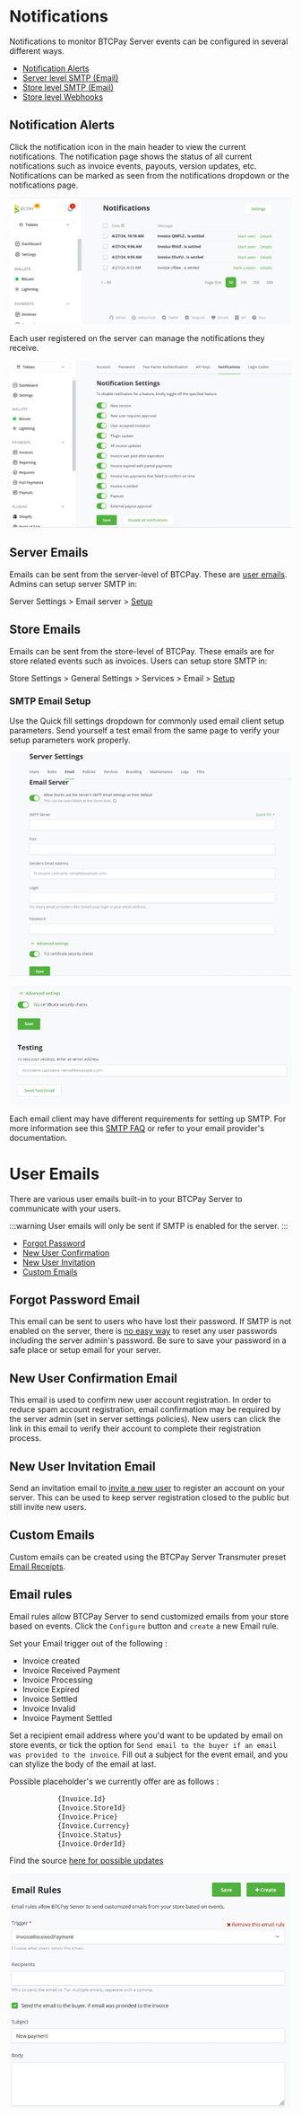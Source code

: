 # Notifications

Notifications to monitor BTCPay Server events can be configured in several different ways.

- [Notification Alerts](#notification-alerts)
- [Server level SMTP (Email)](#server-emails)
- [Store level SMTP (Email)](#store-emails)
- [Store level Webhooks](https://docs.btcpayserver.org/API/Greenfield/v1/#tag/Webhooks)

## Notification Alerts

Click the notification icon in the main header to view the current notifications. The notification page shows the status of all current notifications such as invoice events, payouts, version updates, etc. Notifications can be marked as seen from the notifications dropdown or the notifications page.

![BTCPay Notifications](./img/notifications/notification-page.png)

Each user registered on the server can manage the notifications they receive.

![BTCPay Manage Notifications](./img/notifications/notification-manage.png)

## Server Emails

Emails can be sent from the server-level of BTCPay. These are [user emails](#user-emails). Admins can setup server SMTP in:

Server Settings > Email server > [Setup](#smtp-email-setup)

## Store Emails

Emails can be sent from the store-level of BTCPay. These emails are for store related events such as invoices. Users can setup store SMTP in:

Store Settings > General Settings > Services > Email > [Setup](#smtp-email-setup)

### SMTP Email Setup

Use the Quick fill settings dropdown for commonly used email client setup parameters. Send yourself a test email from the same page to verify your setup parameters work properly.

![BTCPay Email SMTP](./img/smtp/smtp-setup.png)

![BTCPay Email SMTP](./img/smtp/validate-smtp-setup.png)

Each email client may have different requirements for setting up SMTP. For more information see this [SMTP FAQ](./FAQ/ServerSettings.md#how-to-configure-smtp-settings-in-btcpay) or refer to your email provider's documentation.

# User Emails

There are various user emails built-in to your BTCPay Server to communicate with your users.

:::warning
User emails will only be sent if SMTP is enabled for the server.
:::

- [Forgot Password](#forgot-password-email)
- [New User Confirmation](#new-user-confirmation-email)
- [New User Invitation](#new-user-invitation-email)
- [Custom Emails](#custom-emails)

## Forgot Password Email

This email can be sent to users who have lost their password. If SMTP is not enabled on the server, there is [no easy way](./FAQ/ServerSettings.md#forgot-btcpay-admin-password) to reset any user passwords including the server admin's password. Be sure to save your password in a safe place or setup email for your server.

## New User Confirmation Email

This email is used to confirm new user account registration. In order to reduce spam account registration, email confirmation may be required by the server admin (set in server settings policies). New users can click the link in this email to verify their account to complete their registration process.

## New User Invitation Email

Send an invitation email to [invite a new user](./FAQ/ServerSettings.md#how-to-add-a-new-user-by-invite) to register an account on your server. This can be used to keep server registration closed to the public but still invite new users.

## Custom Emails

Custom emails can be created using the BTCPay Server Transmuter preset [Email Receipts](https://docs.btcpayserver.org/Transmuter/EmailReceiptsPreset/#transmuter-email-receipts-setup).

## Email rules

Email rules allow BTCPay Server to send customized emails from your store based on events.
Click the `Configure` button and `create` a new Email rule.

Set your Email trigger out of the following :

- Invoice created
- Invoice Received Payment
- Invoice Processing
- Invoice Expired
- Invoice Settled
- Invoice Invalid
- Invoice Payment Settled

Set a recipient email address where you'd want to be updated by email on store events, or tick the option for `Send email to the buyer if an email was provided to the invoice`.
Fill out a subject for the event email, and you can stylize the body of the email at last.

Possible placeholder's we currently offer are as follows :

```
            {Invoice.Id}
            {Invoice.StoreId}
            {Invoice.Price}
            {Invoice.Currency}
            {Invoice.Status}
            {Invoice.OrderId}
```

Find the source [here for possible updates](https://github.com/btcpayserver/btcpayserver/blob/master/BTCPayServer/HostedServices/StoreEmailRuleProcessorSender.cs)

![Create new Email rule](./img/FAQ/btcpayemailrule1.jpg)
